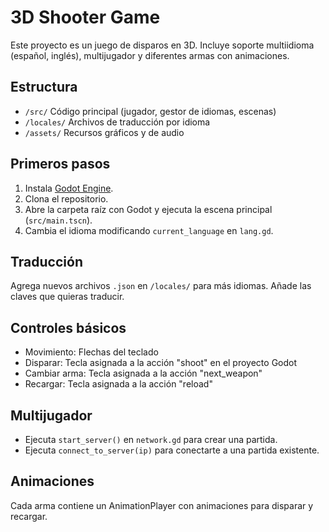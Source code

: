 # 3D Shooter Game

Este proyecto es un juego de disparos en 3D. Incluye soporte multiidioma (español, inglés), multijugador y diferentes armas con animaciones.

## Estructura

- `/src/` Código principal (jugador, gestor de idiomas, escenas)
- `/locales/` Archivos de traducción por idioma
- `/assets/` Recursos gráficos y de audio

## Primeros pasos

1. Instala [Godot Engine](https://godotengine.org/).
2. Clona el repositorio.
3. Abre la carpeta raíz con Godot y ejecuta la escena principal (`src/main.tscn`).
4. Cambia el idioma modificando `current_language` en `lang.gd`.

## Traducción

Agrega nuevos archivos `.json` en `/locales/` para más idiomas. Añade las claves que quieras traducir.

## Controles básicos

- Movimiento: Flechas del teclado
- Disparar: Tecla asignada a la acción "shoot" en el proyecto Godot
- Cambiar arma: Tecla asignada a la acción "next_weapon"
- Recargar: Tecla asignada a la acción "reload"

## Multijugador

- Ejecuta `start_server()` en `network.gd` para crear una partida.
- Ejecuta `connect_to_server(ip)` para conectarte a una partida existente.

## Animaciones

Cada arma contiene un AnimationPlayer con animaciones para disparar y recargar.

